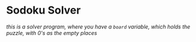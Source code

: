# Sodoku Solver

_this is a solver program, where you have a <code>board</code> variable, which holds the puzzle, with 0's as the empty places_
